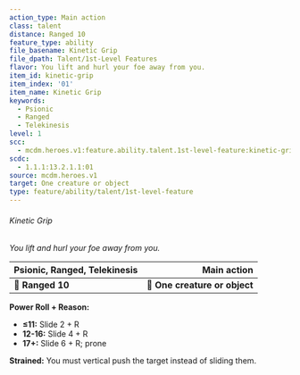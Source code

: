 ```yaml
---
action_type: Main action
class: talent
distance: Ranged 10
feature_type: ability
file_basename: Kinetic Grip
file_dpath: Talent/1st-Level Features
flavor: You lift and hurl your foe away from you.
item_id: kinetic-grip
item_index: '01'
item_name: Kinetic Grip
keywords:
  - Psionic
  - Ranged
  - Telekinesis
level: 1
scc:
  - mcdm.heroes.v1:feature.ability.talent.1st-level-feature:kinetic-grip
scdc:
  - 1.1.1:13.2.1.1:01
source: mcdm.heroes.v1
target: One creature or object
type: feature/ability/talent/1st-level-feature
---
```


###### Kinetic Grip

*You lift and hurl your foe away from you.*

| **Psionic, Ranged, Telekinesis** |               **Main action** |
| -------------------------------- | ----------------------------: |
| **📏 Ranged 10**                 | **🎯 One creature or object** |

**Power Roll + Reason:**

- **≤11:** Slide 2 + R
- **12-16:** Slide 4 + R
- **17+:** Slide 6 + R; prone

**Strained:** You must vertical push the target instead of sliding them.
